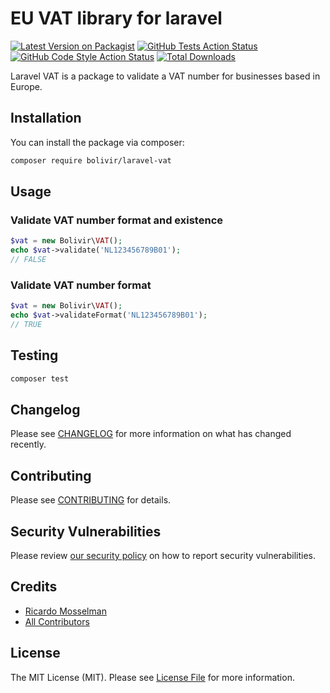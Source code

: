 # EU VAT library for laravel

[![Latest Version on Packagist](https://img.shields.io/packagist/v/bolivir/laravel-vat.svg?style=flat-square)](https://packagist.org/packages/bolivir/vat)
[![GitHub Tests Action Status](https://img.shields.io/github/workflow/status/bolivir/laravel-vat/run-tests?label=tests)](https://github.com/bolivir/vat/actions?query=workflow%3Arun-tests+branch%3Amain)
[![GitHub Code Style Action Status](https://img.shields.io/github/workflow/status/bolivir/laravel-vat/Check%20&%20fix%20styling?label=code%20style)](https://github.com/bolivir/vat/actions?query=workflow%3A"Check+%26+fix+styling"+branch%3Amain)
[![Total Downloads](https://img.shields.io/packagist/dt/bolivir/laravel-vat.svg?style=flat-square)](https://packagist.org/packages/bolivir/vat)

Laravel VAT is a package to validate a VAT number for businesses based in Europe.

## Installation

You can install the package via composer:

```bash
composer require bolivir/laravel-vat
```

## Usage

### Validate VAT number format and existence
```php
$vat = new Bolivir\VAT();
echo $vat->validate('NL123456789B01');
// FALSE
```

### Validate VAT number format
```php
$vat = new Bolivir\VAT();
echo $vat->validateFormat('NL123456789B01');
// TRUE
```

## Testing

```bash
composer test
```

## Changelog

Please see [CHANGELOG](CHANGELOG.md) for more information on what has changed recently.

## Contributing

Please see [CONTRIBUTING](.github/CONTRIBUTING.md) for details.

## Security Vulnerabilities

Please review [our security policy](../../security/policy) on how to report security vulnerabilities.

## Credits

- [Ricardo Mosselman](https://github.com/bolivir)
- [All Contributors](../../contributors)

## License

The MIT License (MIT). Please see [License File](LICENSE.md) for more information.
